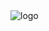  <html>
   <head>
     <title>Image</title>
   </head>
   <body>
     <img src="logo.png" alt="logo">
   </body>
 </html>
